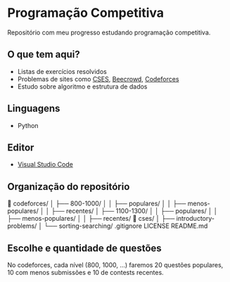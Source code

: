 # Programação Competitiva

Repositório com meu progresso estudando programação competitiva.

## O que tem aqui?

- Listas de exercícios resolvidos
- Problemas de sites como [CSES](https://cses.fi/), [Beecrowd](https://www.beecrowd.com.br), [Codeforces](https://codeforces.com)
- Estudo sobre algoritmo e estrutura de dados

## Linguagens

- Python

## Editor

- [Visual Studio Code](https://code.visualstudio.com/)

## Organização do repositório

📁 codeforces/
│ ├── 800-1000/
│ │ ├── populares/ 
│ │ ├── menos-populares/
│ │ ├── recentes/
│ ├── 1100-1300/
│ │ ├── populares/
│ │ ├── menos-populares/
│ │ ├── recentes/
📁 cses/
│ ├── introductory-problems/
│ └── sorting-searching/
.gitignore
LICENSE
README.md

## Escolhe e quantidade de questões

No codeforces, cada nível (800, 1000, ...) faremos 20 questões populares, 10 com menos submissões e 10 de contests recentes.